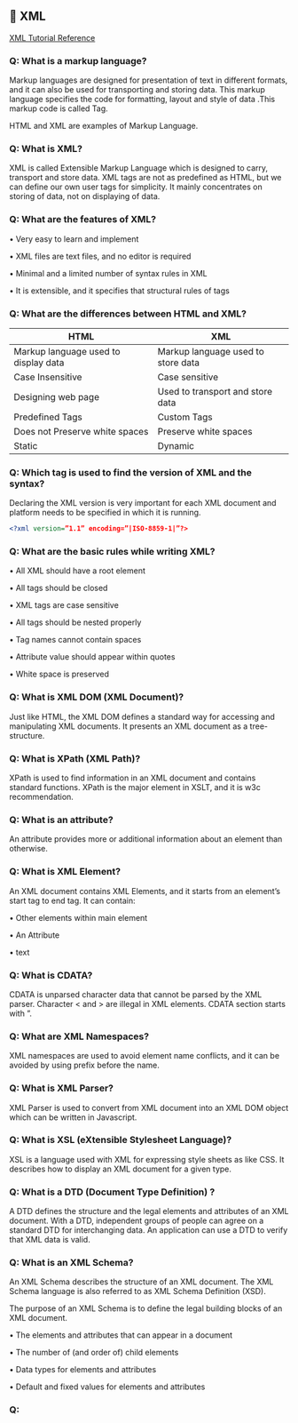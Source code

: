 ## 📖 XML
[XML Tutorial Reference](https://www.w3schools.com/xml/default.asp)
### Q: What is a markup language?
Markup languages are designed for presentation of text in different formats, and it can also be used for transporting and storing data. This markup language specifies the code for formatting, layout and style of data .This markup code is called Tag.

HTML and XML are examples of Markup Language.

### Q: What is XML?
XML is called Extensible Markup Language which is designed to carry, transport and store data. XML tags are not as predefined as HTML, but we can define our own user tags for simplicity. It mainly concentrates on storing of data, not on displaying of data.

### Q: What are the features of XML?
• Very easy to learn and implement

• XML files are text files, and no editor is required

• Minimal and a limited number of syntax rules in XML

• It is extensible, and it specifies that structural rules of tags

### Q: What are the differences between HTML and XML?
| HTML | XML |
| --- | --- |
| Markup language used to display data | Markup language used to store data |
| Case Insensitive | Case sensitive |
| Designing web page | Used to transport and store data |
| Predefined Tags | Custom Tags |
| Does not Preserve white spaces | Preserve white spaces |
| Static | Dynamic |


### Q: Which tag is used to find the version of XML and the syntax?
Declaring the XML version is very important for each XML document and platform needs to be specified in which it is running.
```XML
<?xml version=”1.1” encoding=”|ISO-8859-1|”?>
```

### Q: What are the basic rules while writing XML?
• All XML should have a root element

• All tags should be closed

• XML tags are case sensitive

• All tags should be nested properly

• Tag names cannot contain spaces

• Attribute value should appear within quotes

• White space is preserved

### Q: What is XML DOM (XML Document)?
Just like HTML, the XML DOM defines a standard way for accessing and manipulating XML documents. It presents an XML document as a tree-structure.

### Q: What is XPath (XML Path)?
XPath is used to find information in an XML document and contains standard functions. XPath is the major element in XSLT, and it is w3c recommendation.

### Q: What is an attribute?
An attribute provides more or additional information about an element than otherwise.

### Q: What is XML Element?
An XML document contains XML Elements, and it starts from an element’s start tag to end tag. It can contain:

• Other elements within main element

• An Attribute

• text

### Q: What is CDATA?
CDATA is unparsed character data that cannot be parsed by the XML parser. Character < and > are illegal in XML elements. CDATA section starts with <![CDATA[“ and end with “]]>”.

### Q: What are XML Namespaces?
XML namespaces are used to avoid element name conflicts, and it can be avoided by using prefix before the name.

### Q: What is XML Parser?
XML Parser is used to convert from XML document into an XML DOM object which can be written in Javascript.

### Q: What is XSL (eXtensible Stylesheet Language)?
XSL is a language used with XML for expressing style sheets as like CSS. It describes how to display an XML document for a given type.

### Q: What is a DTD (Document Type Definition) ?
A DTD defines the structure and the legal elements and attributes of an XML document. With a DTD, independent groups of people can agree on a standard DTD for interchanging data. An application can use a DTD to verify that XML data is valid.

### Q: What is an XML Schema?
An XML Schema describes the structure of an XML document. The XML Schema language is also referred to as XML Schema Definition (XSD).

The purpose of an XML Schema is to define the legal building blocks of an XML document.

• The elements and attributes that can appear in a document

• The number of (and order of) child elements

• Data types for elements and attributes

• Default and fixed values for elements and attributes

### Q: 


